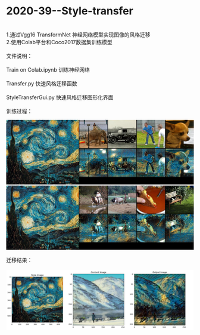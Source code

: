 # 2020-39--Style-transfer
<br>
1.通过Vgg16 TransformNet 神经网络模型实现图像的风格迁移
<br>
2.使用Colab平台和Coco2017数据集训练模型
<br>
<br>
文件说明：<br>
<br>
  Train on Colab.ipynb  训练神经网络<br>
  <br>
  Transfer.py           快速风格迁移函数<br>
  <br>
  StyleTransferGui.py   快速风格迁移图形化界面<br>
  <br>
训练过程：

![image](https://github.com/multimedia-application-course/2020-39--Style-transfer/blob/master/picture/TrainTest1.jpg)
![image](https://github.com/multimedia-application-course/2020-39--Style-transfer/blob/master/picture/TrainTest2.jpg)

迁移结果：<br>
<br>
  ![image](https://github.com/multimedia-application-course/2020-39--Style-transfer/blob/master/picture/Starry_night1.png)

